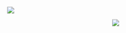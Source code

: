 [![](https://img.shields.io/discord/907648064951582771?label=Discord&style=flat&logo=discord)](https://discord.gg/k3SJVFBYj8)
<div align="center">
  <img src="https://i.ibb.co/85JKLPy/My-College-Labs.png"> 
</div>
